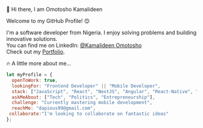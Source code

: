  👋 Hi there, I am Omotosho Kamalideen  

Welcome to my GitHub Profile! 😊

I'm a software developer from Nigeria. I enjoy solving problems and building innovative solutions.  
You can find me on LinkedIn: <a href='https://www.linkedin.com/in/kamalideen-omotosho-a50135270/' target='_blank'>@Kamalideen Omotosho</a>  
Check out my <a href='https://omotosho-kamalideen.vercel.app' target='_blank'>Portfolio</a>.

 🔥 A little more about me...

```js
let myProfile = {
  openToWork: true,
  lookingFor: "Frontend Developer" || "Mobile Developer",
  stack: ["JavaScript", "React", "NextJS", "Angular", "React-Native", "Tailwind CSS", "TypeScript"],
  askMeAbout: ["Tech", "Politics", "Entrepreneurship"],
  challenge: "Currently mastering mobile development",
  reachMe: "dapious99@gmail.com",
 collaborate:"I'm looking to collaborate on fantastic ideas"
};
